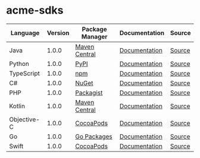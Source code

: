 # acme-sdks


|Language|Version|Package Manager|Documentation|Source|
|-|-|-|-|-|
|Java|1.0.0|[Maven Central](https://search.maven.org/artifact/com.acme/acme-java-sdk/1.0.0/jar)|[Documentation](https://github.com/konfig-dev/acme-sdks/tree/main/java/README.md)|[Source](https://github.com/konfig-dev/acme-sdks/tree/main/java)|
|Python|1.0.0|[PyPI](https://pypi.org/project/acme-python-sdk/1.0.0)|[Documentation](https://github.com/konfig-dev/acme-sdks/tree/main/python/README.md)|[Source](https://github.com/konfig-dev/acme-sdks/tree/main/python)|
|TypeScript|1.0.0|[npm](https://www.npmjs.com/package/acme-typescript-sdk/v/1.0.0)|[Documentation](https://github.com/konfig-dev/acme-sdks/tree/main/typescript/README.md)|[Source](https://github.com/konfig-dev/acme-sdks/tree/main/typescript)|
|C#|1.0.0|[NuGet](https://nuget.org/packages/Acme.Net/1.0.0)|[Documentation](https://github.com/konfig-dev/acme-sdks/tree/main/csharp/README.md)|[Source](https://github.com/konfig-dev/acme-sdks/tree/main/csharp)|
|PHP|1.0.0|[Packagist](https://packagist.org/packages/konfig-dev/acme-sdks/tree/main/php)|[Documentation](https://github.com/konfig-dev/acme-sdks/tree/main/php/README.md)|[Source](https://github.com/konfig-dev/acme-sdks/tree/main/php)|
|Kotlin|1.0.0|[Maven Central](https://search.maven.org/artifact/com.acme/acme-kotlin-sdk/1.0.0/jar)|[Documentation](https://github.com/konfig-dev/acme-sdks/tree/main/kotlin/README.md)|[Source](https://github.com/konfig-dev/acme-sdks/tree/main/kotlin)|
|Objective-C|1.0.0|[CocoaPods](https://cocoapods.org/pods/AcmeClient)|[Documentation](https://github.com/konfig-dev/acme-sdks/tree/main/objc/README.md)|[Source](https://github.com/konfig-dev/acme-sdks/tree/main/objc)|
|Go|1.0.0|[Go Packages](https://pkg.go.dev/github.com/konfig-dev/acme-sdks/go)|[Documentation](https://github.com/konfig-dev/acme-sdks/tree/main/go/README.md)|[Source](https://github.com/konfig-dev/acme-sdks/tree/main/go)|
|Swift|1.0.0|[CocoaPods](https://cocoapods.org/pods/Acme)|[Documentation](https://github.com/konfig-dev/acme-sdks/tree/main/swift/README.md)|[Source](https://github.com/konfig-dev/acme-sdks/tree/main/swift)|